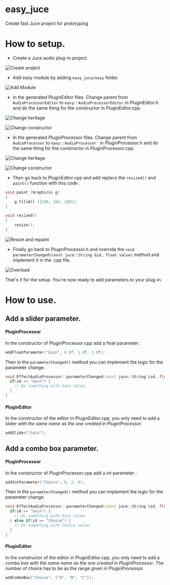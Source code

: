 # easy_juce
Create fast Juce project for prototyping

# How to setup.

- Create a Juce audio plug-in project.

![Create project](/readme_images/choose_project.png?raw=true "Create project")

- Add easy module by adding `easy_juce/easy` folder.

![Add Module](/readme_images/add_module.png?raw=true "Add module")

- In the generated PluginEditor files. Change parent from `AudioProcessorEditor` to `easy::AudioProcessorEditor` in PluginEditor.h and do the same thing for the constructor in PluginEditor.cpp.

![Change heritage](/readme_images/plugin_editor_heritage.png?raw=true "Change heritage")

![Change constructor](/readme_images/plugin_editor_constructor.png?raw=true "Change constructor")

- In the generated PluginProcessor files. Change parent from `AudioProcessor` to `easy::AudioProcessor ` in PluginProcessor.h and do the same thing for the constructor in PluginProcessor.cpp.

![Change heritage](/readme_images/audio_heritage.png?raw=true "Change heritage")

![Change constructor](/readme_images/audio_constructor.png?raw=true "Change constructor")

- Then go back to PluginEditor.cpp and add replace the `resized()` and `paint()` function with this code :

```cpp
void paint (Graphics& g)
{
    g.fillAll ({180, 180, 180});
}

void resized()
{
    resize();
}
```

![Resize and repaint](/readme_images/resize_and_repaint.png?raw=true "Resize and repaint")

- Finally go back to PluginProcessor.h and override the `void parameterChanged(const juce::String &id, float value)` method and implement it in the .cpp file.

![Overload](/readme_images/param.png?raw=true "Overload")

That's it for the setup. You're now ready to add parameters to your plug-in.

# How to use.

## Add a slider parameter.

#### PluginProcessor
In the constructor of PluginProcessor.cpp add a float parameter :

```cpp
addFloatParameter("Gain", 0.0f, 1.0f, 1.0f);
```

Then in the `parameterChanged()` method you can implement the logic for the parameter change.

```cpp
void EffectAudioProcessor::parameterChanged(const juce::String &id, float value) {
  if(id == "Gain") {
    // Do something with Gain value.
  } 
}
```

#### PluginEditor
In the constructor of the editor in PluginEditor.cpp, you only need to add a slider _with the same name as the one created in PluginProcessor_.

```cpp
addSlider("Gain");
```

## Add a combo box parameter.

#### PluginProcessor
In the constructor of PluginProcessor.cpp add a int parameter :

```cpp
addIntParameter("Choice", 0, 2, 0);
```

Then in the `parameterChanged()` method you can implement the logic for the parameter change.

```cpp
void EffectAudioProcessor::parameterChanged(const juce::String &id, float value) {
  if(id == "Gain") {
    // Do something with Gain value.
  } else if(id == "Choice") {
  	// Do something with Choice value.
  }
}
```

#### PluginEditor
In the constructor of the editor in PluginEditor.cpp, you only need to add a combo box _with the same name as the one created in PluginProcessor_. The number of choice has to be as the range given in PluginProcessor.

```cpp
addComboBox("Choice", {"A", "B", "C"});
```
